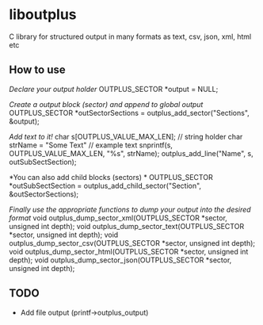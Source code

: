 liboutplus
==========

C library for structured output in many formats as text, csv, json, xml, html etc


How to use
-------------
*Declare your output holder*
    OUTPLUS_SECTOR *output = NULL;

*Create a output block (sector) and append to global output*
    OUTPLUS_SECTOR *outSectorSections = outplus_add_sector("Sections", &output);


*Add text to it!*
    char s[OUTPLUS_VALUE_MAX_LEN]; // string holder
    char strName = "Some Text" // example text
    snprintf(s, OUTPLUS_VALUE_MAX_LEN, "%s", strName);
    outplus_add_line("Name", s, outSubSectSection);


*You can also add child blocks (sectors) *
    OUTPLUS_SECTOR *outSubSectSection = outplus_add_child_sector("Section", &outSectorSections);


*Finally use the appropriate functions to dump your output into the desired format*
    void outplus_dump_sector_xml(OUTPLUS_SECTOR *sector, unsigned int depth);
    void outplus_dump_sector_text(OUTPLUS_SECTOR *sector, unsigned int depth);
    void outplus_dump_sector_csv(OUTPLUS_SECTOR *sector, unsigned int depth);
    void outplus_dump_sector_html(OUTPLUS_SECTOR *sector, unsigned int depth);
    void outplus_dump_sector_json(OUTPLUS_SECTOR *sector, unsigned int depth);



TODO
--------
* Add file output (printf->outplus_output)

